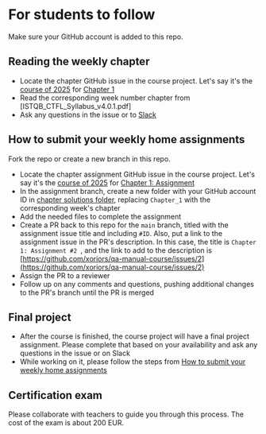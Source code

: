 # For students to follow

Make sure your GitHub account is added to this repo.

## Reading the weekly chapter

- Locate the chapter GitHub issue in the course project. Let's say it's the [course of 2025](https://github.com/orgs/xoriors/projects/2) for [Chapter 1](https://github.com/xoriors/qa-manual-course/issues/1)
- Read the corresponding week number chapter from [ISTQB_CTFL_Syllabus_v4.0.1.pdf]
- Ask any questions in the issue or to [Slack](https://xorio.slack.com/archives/C085WSHDPLK)

## How to submit your weekly home assignments

Fork the repo or create a new branch in this repo.

- Locate the chapter assignment GitHub issue in the course project. Let's say it's the [course of 2025](https://github.com/orgs/xoriors/projects/2) for [Chapter 1: Assignment](https://github.com/xoriors/qa-manual-course/issues/2)
- In the assignment branch, create a new folder with your GitHub account ID in [chapter solutions folder](../assignments/Chapter_1/solutions), replacing `Chapter_1` with the corresponding week's chapter
- Add the needed files to complete the assignment
- Create a PR back to this repo for the `main` branch, titled with the assignment issue title and including `#ID`. Also, put a link to the assignment issue in the PR's description.
  In this case, the title is `Chapter 1: Assignment #2 `, and the link to add to the description is [https://github.com/xoriors/qa-manual-course/issues/2](https://github.com/xoriors/qa-manual-course/issues/2)
- Assign the PR to a reviewer
- Follow up on any comments and questions, pushing additional changes to the PR's branch until the PR is merged

## Final project

- After the course is finished, the course project will have a final project assignment. Please complete that based on your availability and ask any questions in the issue or on Slack
- While working on it, please follow the steps from [How to submit your weekly home assignments](#how-to-submit-your-weekly-home-assignments)

## Certification exam

Please collaborate with teachers to guide you through this process. The cost of the exam is about 200 EUR.
